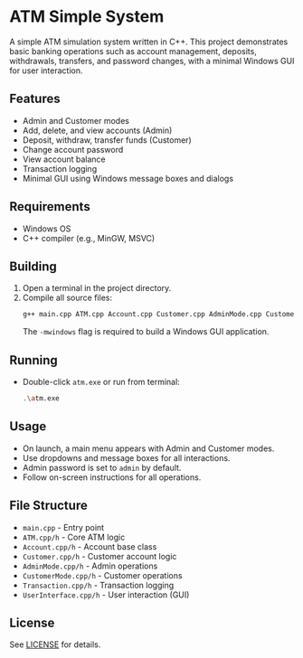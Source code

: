 # ATM Simple System

A simple ATM simulation system written in C++. This project demonstrates basic banking operations such as account management, deposits, withdrawals, transfers, and password changes, with a minimal Windows GUI for user interaction.

## Features
- Admin and Customer modes
- Add, delete, and view accounts (Admin)
- Deposit, withdraw, transfer funds (Customer)
- Change account password
- View account balance
- Transaction logging
- Minimal GUI using Windows message boxes and dialogs

## Requirements
- Windows OS
- C++ compiler (e.g., MinGW, MSVC)

## Building
1. Open a terminal in the project directory.
2. Compile all source files:
   ```sh
   g++ main.cpp ATM.cpp Account.cpp Customer.cpp AdminMode.cpp CustomerMode.cpp Transaction.cpp UserInterface.cpp -o atm.exe -mwindows
   ```
   The `-mwindows` flag is required to build a Windows GUI application.

## Running
- Double-click `atm.exe` or run from terminal:
  ```sh
  .\atm.exe
  ```

## Usage
- On launch, a main menu appears with Admin and Customer modes.
- Use dropdowns and message boxes for all interactions.
- Admin password is set to `admin` by default.
- Follow on-screen instructions for all operations.

## File Structure
- `main.cpp` - Entry point
- `ATM.cpp/h` - Core ATM logic
- `Account.cpp/h` - Account base class
- `Customer.cpp/h` - Customer account logic
- `AdminMode.cpp/h` - Admin operations
- `CustomerMode.cpp/h` - Customer operations
- `Transaction.cpp/h` - Transaction logging
- `UserInterface.cpp/h` - User interaction (GUI)

## License
See [LICENSE](LICENSE) for details.
